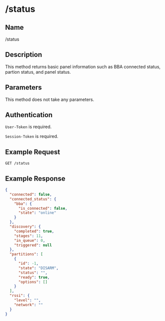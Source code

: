 # /status

## Name
/status

## Description
This method returns basic panel information such as BBA connected status, partion status, and panel status.

## Parameters
This method does not take any parameters.

## Authentication
`User-Token` is required.

`Session-Token` is required.

## Example Request
`GET /status`

## Example Response
```json
{
  "connected": false,
  "connected_status": {
    "bba": {
      "is_connected": false,
      "state": "online"
    }
  },
  "discovery": {
    "completed": true,
    "stages": 11,
    "in_queue": 0,
    "triggered": null
  },
  "partitions": [
    {
      "id": -1,
      "state": "DISARM",
      "status": "",
      "ready": true,
      "options": []
    }
  ],
  "rssi": {
    "level": "",
    "network": ""
  }
}
```
